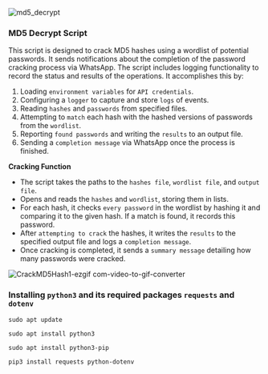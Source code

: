 ![md5_decrypt](https://github.com/user-attachments/assets/830c3448-18b2-4034-a31d-468748daf691)
### MD5 Decrypt Script
This script is designed to crack MD5 hashes using a wordlist of potential passwords. It sends notifications about the completion of the password cracking process via WhatsApp. The script includes logging functionality to record the status and results of the operations. It accomplishes this by:

1. Loading `environment variables` for `API credentials`.
2. Configuring a `logger` to capture and store `logs` of events.
3. Reading `hashes` and `passwords` from specified files.
4. Attempting to `match` each hash with the hashed versions of passwords from the `wordlist`.
5. Reporting `found passwords` and writing the `results` to an output file.
5. Sending a `completion message` via WhatsApp once the process is finished.

**Cracking Function**
* The script takes the paths to the `hashes file`, `wordlist file`, and `output file`.
* Opens and reads the `hashes` and `wordlist`, storing them in lists.
* For each hash, it checks `every password` in the wordlist by hashing it and comparing it to the given hash. If a match is found, it records this password.
* After `attempting to crack` the hashes, it writes the `results` to the specified output file and logs a `completion message`.
* Once cracking is completed, it sends a `summary message` detailing how many passwords were cracked.

![CrackMD5Hash1-ezgif com-video-to-gif-converter](https://github.com/user-attachments/assets/5d06dcdd-413c-499d-b49a-443d48df306e)

### Installing `python3` and its required packages `requests` and `dotenv`

`sudo apt update`

`sudo apt install python3`

`sudo apt install python3-pip`

`pip3 install requests python-dotenv`  

